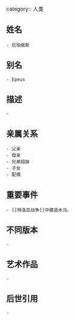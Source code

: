 category:: 人类
## 姓名
	- 厄珀俄斯
## 别名
	- Epeus
## 描述
	-
## 亲属关系
	- 父亲
	- 母亲
	- 兄弟姐妹
	- 子女
	- 配偶
## 重要事件
	- [[特洛亚战争]]中建造木马。
## 不同版本
	-
## 艺术作品
	-
## 后世引用
	-
